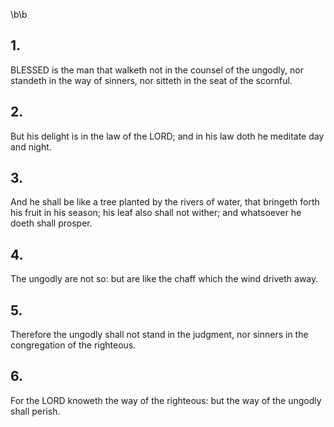 \b\b
## 1.
BLESSED is the man that walketh not in the counsel of the ungodly, nor standeth in the way of sinners, nor sitteth in the seat of the scornful.
## 2.
But his delight is in the law of the LORD; and in his law doth he meditate day and night.
## 3.
And he shall be like a tree planted by the rivers of water, that bringeth forth his fruit in his season; his leaf also shall not wither; and whatsoever he doeth shall prosper.
## 4.
The ungodly are not so: but are like the chaff which the wind driveth away.
## 5.
Therefore the ungodly shall not stand in the judgment, nor sinners in the congregation of the righteous.
## 6.
For the LORD knoweth the way of the righteous: but the way of the ungodly shall perish.
